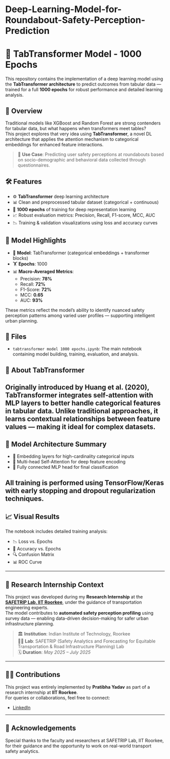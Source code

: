 # Deep-Learning-Model-for-Roundabout-Safety-Perception-Prediction
# 🧠 TabTransformer Model - 1000 Epochs

This repository contains the implementation of a deep learning model using the **TabTransformer architecture** to predict outcomes from tabular data — trained for a full **1000 epochs** for robust performance and detailed learning analysis.

## 📌 Overview

Traditional models like XGBoost and Random Forest are strong contenders for tabular data, but what happens when transformers meet tables?  
This project explores that very idea using **TabTransformer**, a novel DL architecture that applies the attention mechanism to categorical embeddings for enhanced feature interactions.

> 🚀 **Use Case**: Predicting user safety perceptions at roundabouts based on socio-demographic and behavioral data collected through questionnaires.

## 🛠 Features

- ⚙️ **TabTransformer** deep learning architecture
- 📊 Clean and preprocessed tabular dataset (categorical + continuous)
- 🔁 **1000 epochs** of training for deep representation learning
- 📈 Robust evaluation metrics: Precision, Recall, F1-score, MCC, AUC
- 📉 Training & validation visualizations using loss and accuracy curves

## 🧪 Model Highlights

- 📌 **Model**: TabTransformer (categorical embeddings + transformer blocks)
- 🏋️ **Epochs**: 1000
- 📊 **Macro-Averaged Metrics**:
  - Precision: **78%**
  - Recall: **72%**
  - F1-Score: **72%**
  - MCC: **0.65**
  - AUC: **93%**

These metrics reflect the model’s ability to identify nuanced safety perception patterns among varied user profiles — supporting intelligent urban planning.

## 📁 Files

- `tabtransformer model 1000 epochs.ipynb`: The main notebook containing model building, training, evaluation, and analysis.

## 🧠 About TabTransformer

Originally introduced by **Huang et al. (2020)**, TabTransformer integrates **self-attention** with **MLP layers** to better handle categorical features in tabular data. Unlike traditional approaches, it learns contextual relationships between feature values — making it ideal for complex datasets.
---

## 🧩 Model Architecture Summary

- 🎯 Embedding layers for high-cardinality categorical inputs
- 🧩 Multi-head Self-Attention for deep feature encoding
- 🧮 Fully connected MLP head for final classification

All training is performed using **TensorFlow/Keras** with early stopping and dropout regularization techniques.
---

## 📈 Visual Results

The notebook includes detailed training analysis:
- 📉 Loss vs. Epochs
- 🎯 Accuracy vs. Epochs
- 🔍 Confusion Matrix
- 📊 ROC Curve

---
## 🧪 Research Internship Context

This project was developed during my **Research Internship** at the  
**[SAFETRIP Lab, IIT Roorkee](https://civil.iitr.ac.in/SAFETRIP/index.html)**, under the guidance of transportation engineering experts.  
The model contributes to **automated safety perception profiling** using survey data — enabling data-driven decision-making for safer urban infrastructure planning.

> 🏛️ **Institution**: Indian Institute of Technology, Roorkee  
> 🧑‍🔬 **Lab**: SAFETRIP (Safety Analytics and Forecasting for Equitable Transportation & Road Infrastructure Planning) Lab  
> 🗓️ **Duration**: *May 2025 – July 2025*

---

## 🙋‍♀️ Contributions

This project was entirely implemented by **Pratibha Yadav** as part of a research internship at **IIT Roorkee**.  
For queries or collaborations, feel free to connect:

- [LinkedIn]((https://www.linkedin.com/in/khushipratibha/)/)  

---

## 🌟 Acknowledgements

Special thanks to the faculty and researchers at SAFETRIP Lab, IIT Roorkee, for their guidance and the opportunity to work on real-world transport safety analytics.
